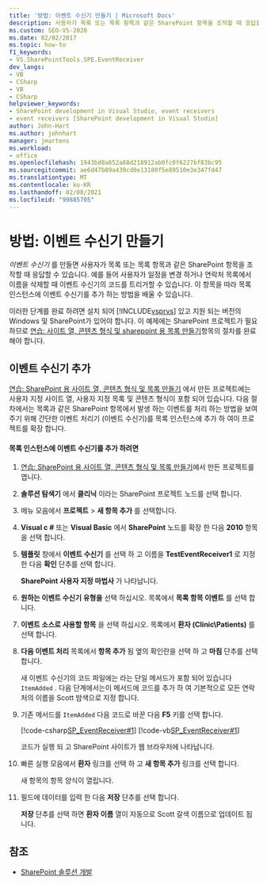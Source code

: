 ```yaml
---
title: '방법: 이벤트 수신기 만들기 | Microsoft Docs'
description: 사용자가 목록 또는 목록 항목과 같은 SharePoint 항목을 조작할 때 응답할 수 있도록 이벤트 수신기를 만듭니다.
ms.custom: SEO-VS-2020
ms.date: 02/02/2017
ms.topic: how-to
f1_keywords:
- VS.SharePointTools.SPE.EventReceiver
dev_langs:
- VB
- CSharp
- VB
- CSharp
helpviewer_keywords:
- SharePoint development in Visual Studio, event receivers
- event receivers [SharePoint development in Visual Studio]
author: John-Hart
ms.author: johnhart
manager: jmartens
ms.workload:
- office
ms.openlocfilehash: 1943bd8a652a88d218912ab0fc0f6227bf83bc95
ms.sourcegitcommit: ae6d47b09a439cd0e13180f5e89510e3e347fd47
ms.translationtype: MT
ms.contentlocale: ko-KR
ms.lasthandoff: 02/08/2021
ms.locfileid: "99885705"
---
```

# <a name="how-to-create-an-event-receiver"></a>방법: 이벤트 수신기 만들기
  *이벤트 수신기* 를 만들면 사용자가 목록 또는 목록 항목과 같은 SharePoint 항목을 조작할 때 응답할 수 있습니다. 예를 들어 사용자가 일정을 변경 하거나 연락처 목록에서 이름을 삭제할 때 이벤트 수신기의 코드를 트리거할 수 있습니다. 이 항목을 따라 목록 인스턴스에 이벤트 수신기를 추가 하는 방법을 배울 수 있습니다.

 이러한 단계를 완료 하려면 설치 되어 [!INCLUDE[vsprvs](../sharepoint/includes/vsprvs-md.md)] 있고 지원 되는 버전의 Windows 및 SharePoint가 있어야 합니다. 이 예제에는 SharePoint 프로젝트가 필요 하므로 [연습: 사이트 열, 콘텐츠 형식 및 sharepoint 용 목록 만들기](../sharepoint/walkthrough-create-a-site-column-content-type-and-list-for-sharepoint.md)항목의 절차를 완료 해야 합니다.

## <a name="adding-an-event-receiver"></a>이벤트 수신기 추가
 [연습: SharePoint 용 사이트 열, 콘텐츠 형식 및 목록 만들기](../sharepoint/walkthrough-create-a-site-column-content-type-and-list-for-sharepoint.md) 에서 만든 프로젝트에는 사용자 지정 사이트 열, 사용자 지정 목록 및 콘텐츠 형식이 포함 되어 있습니다. 다음 절차에서는 목록과 같은 SharePoint 항목에서 발생 하는 이벤트를 처리 하는 방법을 보여 주기 위해 간단한 이벤트 처리기 (이벤트 수신기)를 목록 인스턴스에 추가 하 여이 프로젝트를 확장 합니다.

#### <a name="to-add-an-event-receiver-to-the-list-instance"></a>목록 인스턴스에 이벤트 수신기를 추가 하려면

1. [연습: SharePoint 용 사이트 열, 콘텐츠 형식 및 목록 만들기](../sharepoint/walkthrough-create-a-site-column-content-type-and-list-for-sharepoint.md)에서 만든 프로젝트를 엽니다.

2. **솔루션 탐색기** 에서 **클리닉** 이라는 SharePoint 프로젝트 노드를 선택 합니다.

3. 메뉴 모음에서 **프로젝트** > **새 항목 추가** 를 선택합니다.

4. **Visual c #** 또는 **Visual Basic** 에서 **SharePoint** 노드를 확장 한 다음 **2010** 항목을 선택 합니다.

5. **템플릿** 창에서 **이벤트 수신기** 를 선택 하 고 이름을 **TestEventReceiver1** 로 지정한 다음 **확인** 단추를 선택 합니다.

     **SharePoint 사용자 지정 마법사** 가 나타납니다.

6. **원하는 이벤트 수신기 유형을** 선택 하십시오. 목록에서 **목록 항목 이벤트** 를 선택 합니다.

7. **이벤트 소스로 사용할 항목** 을 선택 하십시오. 목록에서 **환자 (Clinic\Patients)** 를 선택 합니다.

8. **다음 이벤트 처리** 목록에서 **항목 추가** 됨 옆의 확인란을 선택 하 고 **마침** 단추를 선택 합니다.

     새 이벤트 수신기의 코드 파일에는 라는 단일 메서드가 포함 되어 있습니다 `ItemAdded` . 다음 단계에서는이 메서드에 코드를 추가 하 여 기본적으로 모든 연락처의 이름을 Scott 밤색으로 지정 합니다.

9. 기존 메서드를 `ItemAdded` 다음 코드로 바꾼 다음 **F5** 키를 선택 합니다.

     [!code-csharp[SP_EventReceiver#1](../sharepoint/codesnippet/CSharp/CustomField1/TestEventReceiver1/TestEventReceiver1.cs#1)]
     [!code-vb[SP_EventReceiver#1](../sharepoint/codesnippet/VisualBasic/CustomField1_VB/EventReceiver1/EventReceiver1.vb#1)]

     코드가 실행 되 고 SharePoint 사이트가 웹 브라우저에 나타납니다.

10. 빠른 실행 모음에서 **환자** 링크를 선택 하 고 **새 항목 추가** 링크를 선택 합니다.

     새 항목의 항목 양식이 열립니다.

11. 필드에 데이터를 입력 한 다음 **저장** 단추를 선택 합니다.

     **저장** 단추를 선택 하면 **환자 이름** 열이 자동으로 Scott 갈색 이름으로 업데이트 됩니다.

## <a name="see-also"></a>참조

- [SharePoint 솔루션 개발](../sharepoint/developing-sharepoint-solutions.md)